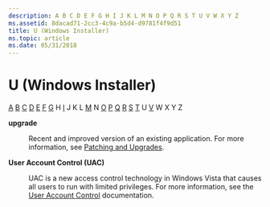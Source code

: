 ```yaml
---
description: A B C D E F G H I J K L M N O P Q R S T U V W X Y Z
ms.assetid: 8dacad71-2cc3-4c9a-b5d4-d9781f4f9d51
title: U (Windows Installer)
ms.topic: article
ms.date: 05/31/2018
---
```


# U (Windows Installer)

[A](a-gly.md) [B](b-gly.md) [C](c-gly.md) [D](d-gly.md) [E](e-gly.md) [F](f-gly.md) [G](g-gly.md) H [I](i-gly.md) J K L [M](m-gly.md) N [O](o-gly.md) [P](p-gly.md) [Q](q-gly.md) [R](r-gly.md) [S](s-gly.md) [T](t-gly.md) U [V](v-gly.md) W X Y Z

<dl> <dt>

<span id="_msi_upgrade_gly"></span><span id="_MSI_UPGRADE_GLY"></span>**upgrade**
</dt> <dd>

Recent and improved version of an existing application. For more information, see [Patching and Upgrades](patching-and-upgrades.md).

</dd> <dt>

<span id="_msi_user_account_control_gly"></span><span id="_MSI_USER_ACCOUNT_CONTROL_GLY"></span>**User Account Control (UAC)**
</dt> <dd>

UAC is a new access control technology in Windows Vista that causes all users to run with limited privileges. For more information, see the [User Account Control](/previous-versions/windows/it-pro/windows-server-2008-R2-and-2008/cc709691(v=ws.10)) documentation.

</dd> </dl>

 

 
